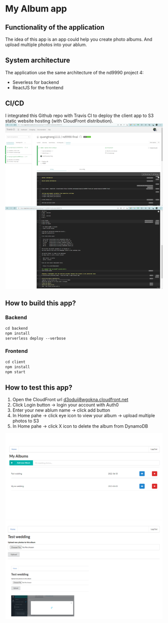 # My Album app

## Functionality of the application

The idea of this app is an app could help you create photo albums.
And upload multiple photos into your ablum.

## System architecture

The application use the same architecture of the nd9990 project 4:
* Severless for backend
* ReactJS for the frontend

## CI/CD

I integrated this Github repo with Travis CI to deploy the client app to S3 static website hosting (with CloudFront distribution).
![Alt text](images/travis-ci-1.png?raw=true)
![Alt text](images/travis-ci-2.png?raw=true)

## How to build this app?

### Backend

```
cd backend
npm install
serverless deploy --verbose
```

### Frontend

```
cd client
npm install
npm start
```

## How to test this app?

1. Open the CloudFront url [d3oduij8wgokna.cloudfront.net](https://d3oduij8wgokna.cloudfront.net)
2. Click Login button -> login your account with Auth0
3. Enter your new ablum name -> click add button
4. In Home pahe -> click eye icon to view your album -> upload multiple photos to S3
5. In Home pahe -> click X icon to delete the album from DynamoDB


![Alt text](images/home-page.png?raw=true)
![Alt text](images/view-album.png?raw=true)
